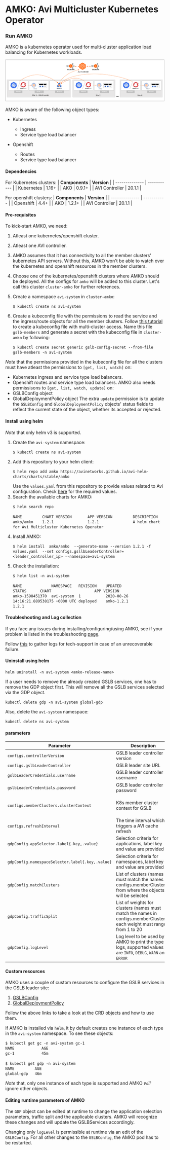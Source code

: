 # AMKO: Avi Multicluster Kubernetes Operator

### Run AMKO

AMKO is a kubernetes operator used for multi-cluster application load balancing for Kubernetes workloads.

 ![Alt text](images/amko_ss.png?raw=true "amko architecture")

AMKO is aware of the following object types:
- Kubernetes
  * Ingress
  * Service type load balancer

- Openshift
  * Routes
  * Service type load balancer

#### Dependencies
For Kubernetes clusters:
| **Components** | **Version** |
| -------------- | ----------- |
| Kubernetes     | 1.16+       |
| AKO            | 0.9.1+      |
| AVI Controller | 20.1.1      |

For openshift clusters:
| **Components** | **Version** |
| -------------- | ----------- |
| Openshift      | 4.4+        |
| AKO            | 1.2.1+      |
| AVI Controller | 20.1.1      |

#### Pre-requisites
To kick-start AMKO, we need:
1. Atleast one kubernetes/openshift cluster.
2. Atleast one AVI controller.
3. AMKO assumes that it has connectivity to all the member clusters' kubernetes API servers. Without this, AMKO won't be able to watch over the kubernetes and openshift resources in the member clusters.
4. Choose one of the kubernetes/openshift clusters where AMKO should be deployed. All the configs for `amko` will be added to this cluster. Let's call this cluster `cluster-amko` for further references.
5. Create a namespace `avi-system` in `cluster-amko`:
   ```
   $ kubectl create ns avi-system
   ```

6. Create a kubeconfig file with the permissions to read the service and the ingress/route objects for all the member clusters. Follow [this tutorial](kubeconfig.md) to create a kubeconfig file with multi-cluster access. Name this file `gslb-members` and generate a secret with the kubeconfig file in `cluster-amko` by following:
   ```
   $ kubectl create secret generic gslb-config-secret --from-file gslb-members -n avi-system
   ```

*Note* that the permissions provided in the kubeconfig file for all the clusters must have atleast the permissions to `[get, list, watch]` on:
   * Kubernetes ingress and service type load balancers.
   * Openshift routes and service type load balancers.
AMKO also needs permissisons to `[get, list, watch, update]` on:
   * GSLBConfig object
   * GlobalDeploymentPolicy object
The extra `update` permission is to update the `GSLBConfig` and `GlobalDeploymentPolicy` objects' status fields to reflect the current state of the object, whether its accepted or rejected.

#### Install using helm
*Note* that only helm v3 is supported.

1. Create the `avi-system` namespace:
   ```
   $ kubectl create ns avi-system
   ```
2. Add this repository to your helm client:
   ```
   $ helm repo add amko https://avinetworks.github.io/avi-helm-charts/charts/stable/amko
   ```
   Use the `values.yaml` from this repository to provide values related to Avi configuration. Check [here](#parameters) for the required values.
4. Search the available charts for AMKO:
   ```
   $ helm search repo

   NAME     	CHART VERSION    	APP VERSION      	DESCRIPTION
   amko/amko	1.2.1	            1.2.1	            A helm chart for Avi Multicluster Kubernetes Operator
   ```
5. Install AMKO:
   ```
   $ helm install  amko/amko  --generate-name --version 1.2.1 -f values.yaml  --set configs.gsllbLeaderController=<leader_controller_ip> --namespace=avi-system
   ```
6. Check the installation:
   ```
   $ helm list -n avi-system

   NAME           	NAMESPACE 	REVISION	UPDATED                                	STATUS  	CHART                 	APP VERSION
   amko-1598451370	avi-system	1       	2020-08-26 14:16:21.889538175 +0000 UTC	deployed	amko-1.2.1	            1.2.1
   ```

#### Troubleshooting and Log collection
If you face any issues during installing/configuring/using AMKO, see if your problem is listed in the troubleshooting [page](docs/troubleshooting.md).

Follow [this](docs/troubleshooting.md#how-do-i-gather-the-amko-logs) to gather logs for tech-support in case of an unrecoverable failure.

#### Uninstall using helm
```
helm uninstall -n avi-system <amko-release-name>
```
If a user needs to remove the already created GSLB services, one has to remove the GDP object first. This will remove all the GSLB services selected via the GDP object.
```
kubectl delete gdp -n avi-system global-gdp
```
Also, delete the `avi-system` namespace:
```
kubectl delete ns avi-system
```

#### parameters
| **Parameter**                                    | **Description**                                                                                                          | **Default**                           |
| ------------------------------------------------ | ------------------------------------------------------------------------------------------------------------------------ | ------------------------------------- |
| `configs.controllerVersion`                      | GSLB leader controller version                                                                                           | 20.1.1                                |
| `configs.gslbLeaderController`                         | GSLB leader site URL                                                                                                     | Nil                                   |
| `gslbLeaderCredentials.username`         | GSLB leader controller username                                                                                          | `admin`                               |
| `gslbLeaderCredentials.password`         | GSLB leader controller password                                                                                          |                               |
| `configs.memberClusters.clusterContext`          | K8s member cluster context for GSLB                                                                                      | `cluster1-admin` and `cluster2-admin` |
| `configs.refreshInterval`                        | The time interval which triggers a AVI cache refresh                                                                     | 1800 seconds                           |
| `gdpConfig.appSelector.label{.key,.value}`       | Selection criteria for applications, label key and value are provided                                                    | Nil                                   |
| `gdpConfig.namespaceSelector.label{.key,.value}` | Selection criteria for namespaces, label key and value are provided                                                      | Nil                                   |
| `gdpConfig.matchClusters`                        | List of clusters (names must match the names in configs.memberClusters) from where the objects will be selected          | Nil                                   |
| `gdpConfig.trafficSplit`                         | List of weights for clusters (names must match the names in configs.memberClusters), each weight must range from 1 to 20 | Nil                                   |
| `gdpConfig.logLevel`                         | Log level to be used by AMKO to print the type of logs, supported values are `INFO`, `DEBUG`, `WARN` and `ERROR` | `INFO`                                   |

#### Custom resources
AMKO uses a couple of custom resources to configure the GSLB services in the GSLB leader site:
1. [GSLBConfig](crds/gslbconfig.md)
2. [GlobalDeploymentPolicy](crds/gdp.md)

Follow the above links to take a look at the CRD objects and how to use them.

If AMKO is installed via `helm`, it by default creates one instance of each type in the `avi-system` namespace. To see these objects:
```
$ kubectl get gc -n avi-system gc-1
NAME            AGE
gc-1            45m

$ kubectl get gdp -n avi-system
NAME         AGE
global-gdp   46m
```

*Note* that, only one instance of each type is supported and AMKO *will* ignore other objects.

#### Editing runtime parameters of AMKO
The `GDP` object can be edited at runtime to change the application selection parameters, traffic split and the applicable clusters. AMKO will recognize these changes and will update the GSLBServices accordingly.

Changing only `logLevel` is permissible at runtime via an edit of the `GSLBConfig`. For all other changes to the `GSLBConfig`, the AMKO pod has to be restarted.